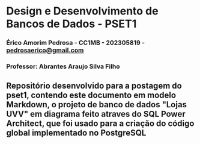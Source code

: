 # Design e Desenvolvimento de Bancos de Dados - PSET1
### Érico Amorim Pedrosa - CC1MB - 202305819 -  pedrosaerico@gmail.com
### Professor: Abrantes Araujo Silva Filho
## Repositório desenvolvido para a postagem do pset1, contendo este documento em modelo Markdown, o projeto de banco de dados "Lojas UVV" em diagrama feito atraves do SQL Power Architect, que foi usado para a criação do código global implementado no PostgreSQL
